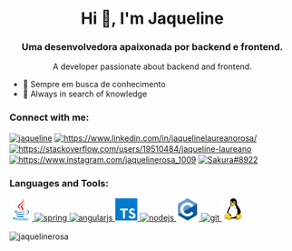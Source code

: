 
<h1 align="center">Hi 👋, I'm Jaqueline</h1>
<h3 align="center">Uma desenvolvedora apaixonada por backend e frontend.</h3>
<p align="center"> A developer passionate about backend and frontend.</p>



- 🌱 Sempre em busca de conhecimento
- 🌱 Always in search of knowledge

<h3 align="left">Connect with me:</h3>
<p align="left">
<a href="https://dev.to/jaqueline" target="blank"><img align="center" src="https://raw.githubusercontent.com/rahuldkjain/github-profile-readme-generator/master/src/images/icons/Social/devto.svg" alt="jaqueline" height="30" width="40" /></a>
<a href="https://www.linkedin.com/in/jaquelinelaureanorosa/" target="blank"><img align="center" src="https://raw.githubusercontent.com/rahuldkjain/github-profile-readme-generator/master/src/images/icons/Social/linked-in-alt.svg" alt="https://www.linkedin.com/in/jaquelinelaureanorosa/" height="30" width="40" /></a>
<a href="https://stackoverflow.com/users/19510484/jaqueline-laureano" target="blank"><img align="center" src="https://raw.githubusercontent.com/rahuldkjain/github-profile-readme-generator/master/src/images/icons/Social/stack-overflow.svg" alt="https://stackoverflow.com/users/19510484/jaqueline-laureano" height="30" width="40" /></a>
<a href="https://www.instagram.com/jaquelinerosa_1009" target="blank"><img align="center" src="https://raw.githubusercontent.com/rahuldkjain/github-profile-readme-generator/master/src/images/icons/Social/instagram.svg" alt="https://www.instagram.com/jaquelinerosa_1009" height="30" width="40" /></a>
<a href="https://discord.gg/Sakura#8922" target="blank"><img align="center" src="https://raw.githubusercontent.com/rahuldkjain/github-profile-readme-generator/master/src/images/icons/Social/discord.svg" alt="Sakura#8922" height="30" width="40" /></a>
</p>

<h3 align="left">Languages and Tools:</h3>

<a href="https://www.java.com" target="_blank" rel="noreferrer">
<img src="https://raw.githubusercontent.com/devicons/devicon/master/icons/java/java-original.svg" alt="java" width="40" height="40"/>

<a href="https://spring.io/" target="_blank" rel="noreferrer"> 
<img src="https://www.vectorlogo.zone/logos/springio/springio-icon.svg" alt="spring" width="40" height="40"/> </a> <a href="https://www.typescriptlang.org/" target="_blank" rel="noreferrer"> 
  
<a href="https://angular.io" target="_blank" rel="noreferrer">
<img src="https://cdn.jsdelivr.net/gh/devicons/devicon/icons/angularjs/angularjs-plain.svg"  alt="angularjs" width="40" height="40"/>

  
<img src="https://raw.githubusercontent.com/devicons/devicon/master/icons/typescript/typescript-original.svg" alt="typescript" width="40" height="40"/> 

<a href="https://nodejs.org" target="_blank" rel="noreferrer"> 

<img src="https://cdn.jsdelivr.net/gh/devicons/devicon/icons/nodejs/nodejs-plain.svg" alt="nodejs" width="40" height="40"/>
  
 </a>
  
  <a href="https://www.cprogramming.com/" target="_blank" rel="noreferrer"> 
<img src="https://raw.githubusercontent.com/devicons/devicon/master/icons/c/c-original.svg" alt="c" width="40" height="40"/> 
</a>

<a href="https://git-scm.com/" target="_blank" rel="noreferrer">
<img src="https://www.vectorlogo.zone/logos/git-scm/git-scm-icon.svg" alt="git" width="40" height="40"/>
</a> 

<a href="https://www.linux.org/" target="_blank" rel="noreferrer"> 
<img src="https://raw.githubusercontent.com/devicons/devicon/master/icons/linux/linux-original.svg" alt="linux" width="40" height="40"/>
</a> 
  <p>
<p>
<img align="center" src="https://github-readme-stats.vercel.app/api/top-langs?username=jaquelinerosa&show_icons=true&locale=en&layout=compact" alt="jaquelinerosa" /></p>
